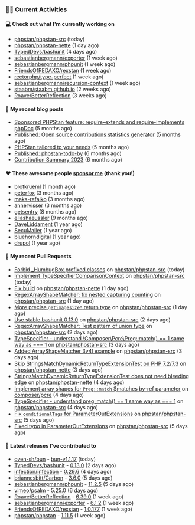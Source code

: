 ### 👨‍💻 Current Activities


#### 💻 Check out what I'm currently working on

- [phpstan/phpstan-src](https://github.com/phpstan/phpstan-src) (today)
- [phpstan/phpstan-nette](https://github.com/phpstan/phpstan-nette) (1 day ago)
- [TypedDevs/bashunit](https://github.com/TypedDevs/bashunit) (4 days ago)
- [sebastianbergmann/exporter](https://github.com/sebastianbergmann/exporter) (1 week ago)
- [sebastianbergmann/phpunit](https://github.com/sebastianbergmann/phpunit) (1 week ago)
- [FriendsOfREDAXO/rexstan](https://github.com/FriendsOfREDAXO/rexstan) (1 week ago)
- [rectorphp/type-perfect](https://github.com/rectorphp/type-perfect) (1 week ago)
- [sebastianbergmann/recursion-context](https://github.com/sebastianbergmann/recursion-context) (1 week ago)
- [staabm/staabm.github.io](https://github.com/staabm/staabm.github.io) (2 weeks ago)
- [Roave/BetterReflection](https://github.com/Roave/BetterReflection) (3 weeks ago)


#### 📜 My recent blog posts

- [Sponsored PHPStan feature: require-extends and require-implements phpDoc](https://staabm.github.io/2024/01/15/phpstan-require-extends-implements.html) (5 months ago)
- [Published: Open source contributions statistics generator](https://staabm.github.io/2024/01/10/oss-contribs-published.html) (5 months ago)
- [PHPStan tailored to your needs](https://staabm.github.io/2024/01/01/phpstan-customizing.html) (5 months ago)
- [Published: phpstan-todo-by](https://staabm.github.io/2023/12/17/phpstan-todo-by-published.html) (6 months ago)
- [Contribution Summary 2023](https://staabm.github.io/2023/12/07/contribution-summary-2023.html) (6 months ago)


#### ❤️ These awesome people [sponsor me](https://github.com/sponsors/staabm) (thank you!)

- [brotkrueml](https://github.com/brotkrueml) (1 month ago)
- [peterfox](https://github.com/peterfox) (3 months ago)
- [maks-rafalko](https://github.com/maks-rafalko) (3 months ago)
- [annervisser](https://github.com/annervisser) (3 months ago)
- [getsentry](https://github.com/getsentry) (8 months ago)
- [eliashaeussler](https://github.com/eliashaeussler) (9 months ago)
- [DaveLiddament](https://github.com/DaveLiddament) (1 year ago)
- [SecuMailer](https://github.com/SecuMailer) (1 year ago)
- [bluehorndigital](https://github.com/bluehorndigital) (1 year ago)
- [drupol](https://github.com/drupol) (1 year ago)


#### 🔨 My recent Pull Requests

- [Forbid _HumbugBox prefixed classes](https://github.com/phpstan/phpstan-src/pull/3186) on [phpstan/phpstan-src](https://github.com/phpstan/phpstan-src) (today)
- [Implement TypeSpecifierComparisonContext](https://github.com/phpstan/phpstan-src/pull/3185) on [phpstan/phpstan-src](https://github.com/phpstan/phpstan-src) (today)
- [Fix build](https://github.com/phpstan/phpstan-nette/pull/151) on [phpstan/phpstan-nette](https://github.com/phpstan/phpstan-nette) (1 day ago)
- [RegexArrayShapeMatcher: fix nested capturing counting](https://github.com/phpstan/phpstan-src/pull/3184) on [phpstan/phpstan-src](https://github.com/phpstan/phpstan-src) (1 day ago)
- [More precise `getimagesize*` return type](https://github.com/phpstan/phpstan-src/pull/3183) on [phpstan/phpstan-src](https://github.com/phpstan/phpstan-src) (1 day ago)
- [Use stable bashunit 0.13.0](https://github.com/phpstan/phpstan-src/pull/3181) on [phpstan/phpstan-src](https://github.com/phpstan/phpstan-src) (2 days ago)
- [RegexArrayShapeMatcher: Test pattern of union type](https://github.com/phpstan/phpstan-src/pull/3180) on [phpstan/phpstan-src](https://github.com/phpstan/phpstan-src) (2 days ago)
- [TypeSpecifier - understand \Composer\Pcre\Preg::match() == 1 same way as === 1](https://github.com/phpstan/phpstan-src/pull/3178) on [phpstan/phpstan-src](https://github.com/phpstan/phpstan-src) (3 days ago)
- [Added ArrayShapeMatcher 3v4l example](https://github.com/phpstan/phpstan-src/pull/3177) on [phpstan/phpstan-src](https://github.com/phpstan/phpstan-src) (3 days ago)
- [Skip StringsMatchDynamicReturnTypeExtensionTest on PHP 7.2/7.3](https://github.com/phpstan/phpstan-nette/pull/149) on [phpstan/phpstan-nette](https://github.com/phpstan/phpstan-nette) (3 days ago)
- [StringsMatchDynamicReturnTypeExtensionTest does not need bleeding edge](https://github.com/phpstan/phpstan-nette/pull/148) on [phpstan/phpstan-nette](https://github.com/phpstan/phpstan-nette) (4 days ago)
- [Implement array shapes for `Preg::match` $matches by-ref parameter](https://github.com/composer/pcre/pull/24) on [composer/pcre](https://github.com/composer/pcre) (4 days ago)
- [TypeSpecifier - understand preg_match() == 1 same way as === 1](https://github.com/phpstan/phpstan-src/pull/3175) on [phpstan/phpstan-src](https://github.com/phpstan/phpstan-src) (4 days ago)
- [Fix `conditionalTags` for ParameterOutExtensions](https://github.com/phpstan/phpstan-src/pull/3173) on [phpstan/phpstan-src](https://github.com/phpstan/phpstan-src) (5 days ago)
- [Fixed typo in ParameterOutExtensions](https://github.com/phpstan/phpstan-src/pull/3172) on [phpstan/phpstan-src](https://github.com/phpstan/phpstan-src) (5 days ago)


#### 🔭 Latest releases I've contributed to

- [oven-sh/bun](https://github.com/oven-sh/bun) - [bun-v1.1.17](https://github.com/oven-sh/bun/releases/tag/bun-v1.1.17) (today)
- [TypedDevs/bashunit](https://github.com/TypedDevs/bashunit) - [0.13.0](https://github.com/TypedDevs/bashunit/releases/tag/0.13.0) (2 days ago)
- [infection/infection](https://github.com/infection/infection) - [0.29.6](https://github.com/infection/infection/releases/tag/0.29.6) (4 days ago)
- [briannesbitt/Carbon](https://github.com/briannesbitt/Carbon) - [3.6.0](https://github.com/briannesbitt/Carbon/releases/tag/3.6.0) (5 days ago)
- [sebastianbergmann/phpunit](https://github.com/sebastianbergmann/phpunit) - [11.2.5](https://github.com/sebastianbergmann/phpunit/releases/tag/11.2.5) (5 days ago)
- [vimeo/psalm](https://github.com/vimeo/psalm) - [5.25.0](https://github.com/vimeo/psalm/releases/tag/5.25.0) (6 days ago)
- [Roave/BetterReflection](https://github.com/Roave/BetterReflection) - [6.39.0](https://github.com/Roave/BetterReflection/releases/tag/6.39.0) (1 week ago)
- [sebastianbergmann/exporter](https://github.com/sebastianbergmann/exporter) - [6.1.2](https://github.com/sebastianbergmann/exporter/releases/tag/6.1.2) (1 week ago)
- [FriendsOfREDAXO/rexstan](https://github.com/FriendsOfREDAXO/rexstan) - [1.0.177](https://github.com/FriendsOfREDAXO/rexstan/releases/tag/1.0.177) (1 week ago)
- [phpstan/phpstan](https://github.com/phpstan/phpstan) - [1.11.5](https://github.com/phpstan/phpstan/releases/tag/1.11.5) (1 week ago)
